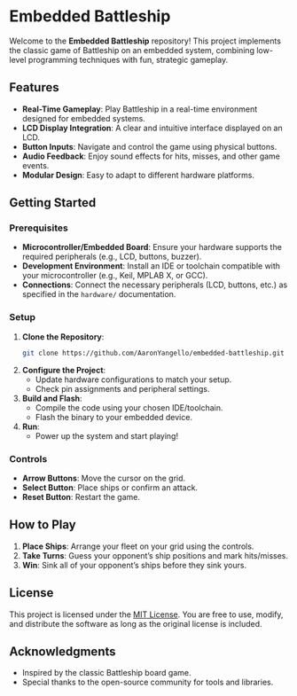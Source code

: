 # Embedded Battleship

Welcome to the **Embedded Battleship** repository! This project implements the classic game of Battleship on an embedded system, combining low-level programming techniques with fun, strategic gameplay.

## Features

- **Real-Time Gameplay**: Play Battleship in a real-time environment designed for embedded systems.
- **LCD Display Integration**: A clear and intuitive interface displayed on an LCD.
- **Button Inputs**: Navigate and control the game using physical buttons.
- **Audio Feedback**: Enjoy sound effects for hits, misses, and other game events.
- **Modular Design**: Easy to adapt to different hardware platforms.

## Getting Started

### Prerequisites

- **Microcontroller/Embedded Board**: Ensure your hardware supports the required peripherals (e.g., LCD, buttons, buzzer).
- **Development Environment**: Install an IDE or toolchain compatible with your microcontroller (e.g., Keil, MPLAB X, or GCC).
- **Connections**: Connect the necessary peripherals (LCD, buttons, etc.) as specified in the `hardware/` documentation.

### Setup

1. **Clone the Repository**:
   ```bash
   git clone https://github.com/AaronYangello/embedded-battleship.git
   ```
2. **Configure the Project**:
   - Update hardware configurations  to match your setup.
   - Check pin assignments and peripheral settings.
3. **Build and Flash**:
   - Compile the code using your chosen IDE/toolchain.
   - Flash the binary to your embedded device.
4. **Run**:
   - Power up the system and start playing!

### Controls

- **Arrow Buttons**: Move the cursor on the grid.
- **Select Button**: Place ships or confirm an attack.
- **Reset Button**: Restart the game.

## How to Play

1. **Place Ships**: Arrange your fleet on your grid using the controls.
2. **Take Turns**: Guess your opponent’s ship positions and mark hits/misses.
3. **Win**: Sink all of your opponent’s ships before they sink yours.

## License

This project is licensed under the [MIT License](LICENSE). You are free to use, modify, and distribute the software as long as the original license is included.

## Acknowledgments

- Inspired by the classic Battleship board game.
- Special thanks to the open-source community for tools and libraries.